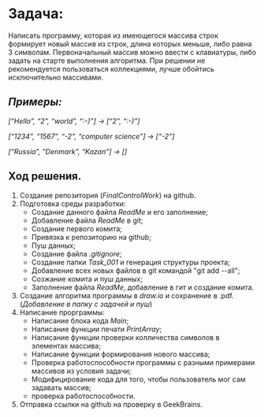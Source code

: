 # **Задача**: 
Написать программу, которая из имеющегося массива строк формирует новый массив из строк, 
длина которых меньше, либо равна 3 символам. Первоначальный массив можно ввести с клавиатуры, 
либо задать на старте выполнения алгоритма. 
При решении не рекомендуется пользоваться коллекциями, лучше обойтись исключительно массивами.

## ***Примеры:***
*[“Hello”, “2”, “world”, “:-)”] → [“2”, “:-)”]*

*[“1234”, “1567”, “-2”, “computer science”] → [“-2”]*

*[“Russia”, “Denmark”, “Kazan”] → []*

## Ход решения.
1. Создание репозитория (*FinalControlWork*) на github.
2. Подготовка среды разработки:
    * Создание данного файла *ReadMe* и его заполнение;
    * Добавление файла *ReadMe* в git;
    * Создание первого комита;
    * Привязка к репозиторию на github; 
    * Пуш данных;
    * Создание файла *.gitignore*;
    * Создание папки *Task_001* и генерация структуры проекта;
    * Добавление всех новых файлов в git командой "git add --all";
    * Созжание комита и пуш данных;
    * Заполнение файла *ReadMe*, добавление в гит и создание комита.
3. Создание алгоритма программы в *draw.io* и сохранение в .pdf.
    (*Добавление в папку с задачей и пуш*)
4. Написание прорграммы:
    * Написание блока кода *Main*;
    * Написание функции печати *PrintArray*;
    * Написание функции проверки колличества символов в элементах массива;
    * Написание функции формирования нового массива;
    * Проверка работоспособности программы с разными примерами массивов из условия задачи;
    * Модифицирование кода для того, чтобы пользователь мог сам задавать массив;
    * проверка работоспособности.
5. Отправка ссылки на github на проверку в GeekBrains.